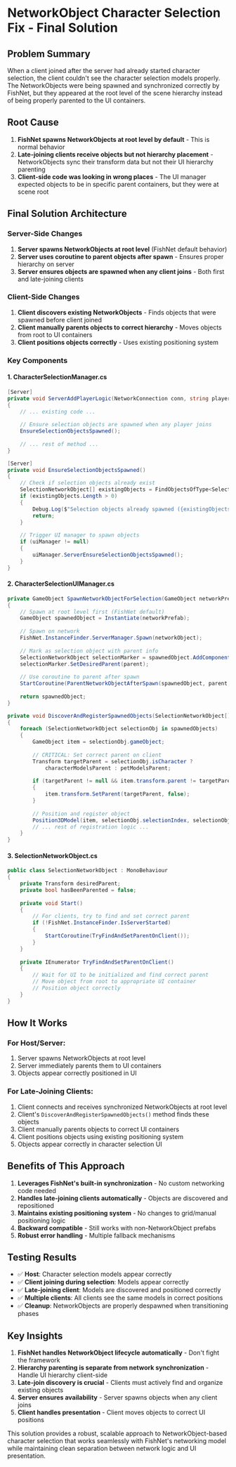 # NetworkObject Character Selection Fix - Final Solution

## Problem Summary
When a client joined after the server had already started character selection, the client couldn't see the character selection models properly. The NetworkObjects were being spawned and synchronized correctly by FishNet, but they appeared at the root level of the scene hierarchy instead of being properly parented to the UI containers.

## Root Cause
1. **FishNet spawns NetworkObjects at root level by default** - This is normal behavior
2. **Late-joining clients receive objects but not hierarchy placement** - NetworkObjects sync their transform data but not their UI hierarchy parenting
3. **Client-side code was looking in wrong places** - The UI manager expected objects to be in specific parent containers, but they were at scene root

## Final Solution Architecture

### Server-Side Changes
1. **Server spawns NetworkObjects at root level** (FishNet default behavior)
2. **Server uses coroutine to parent objects after spawn** - Ensures proper hierarchy on server
3. **Server ensures objects are spawned when any client joins** - Both first and late-joining clients

### Client-Side Changes  
1. **Client discovers existing NetworkObjects** - Finds objects that were spawned before client joined
2. **Client manually parents objects to correct hierarchy** - Moves objects from root to UI containers
3. **Client positions objects correctly** - Uses existing positioning system

### Key Components

#### 1. CharacterSelectionManager.cs
```csharp
[Server]
private void ServerAddPlayerLogic(NetworkConnection conn, string playerName)
{
    // ... existing code ...
    
    // Ensure selection objects are spawned when any player joins
    EnsureSelectionObjectsSpawned();
    
    // ... rest of method ...
}

[Server]
private void EnsureSelectionObjectsSpawned()
{
    // Check if selection objects already exist
    SelectionNetworkObject[] existingObjects = FindObjectsOfType<SelectionNetworkObject>();
    if (existingObjects.Length > 0)
    {
        Debug.Log($"Selection objects already spawned ({existingObjects.Length} found)");
        return;
    }
    
    // Trigger UI manager to spawn objects
    if (uiManager != null)
    {
        uiManager.ServerEnsureSelectionObjectsSpawned();
    }
}
```

#### 2. CharacterSelectionUIManager.cs
```csharp
private GameObject SpawnNetworkObjectForSelection(GameObject networkPrefab, Transform parent, int index, bool isCharacter)
{
    // Spawn at root level first (FishNet default)
    GameObject spawnedObject = Instantiate(networkPrefab);
    
    // Spawn on network
    FishNet.InstanceFinder.ServerManager.Spawn(networkObject);
    
    // Mark as selection object with parent info
    SelectionNetworkObject selectionMarker = spawnedObject.AddComponent<SelectionNetworkObject>();
    selectionMarker.SetDesiredParent(parent);
    
    // Use coroutine to parent after spawn
    StartCoroutine(ParentNetworkObjectAfterSpawn(spawnedObject, parent, index, isCharacter));
    
    return spawnedObject;
}

private void DiscoverAndRegisterSpawnedObjects(SelectionNetworkObject[] spawnedObjects)
{
    foreach (SelectionNetworkObject selectionObj in spawnedObjects)
    {
        GameObject item = selectionObj.gameObject;
        
        // CRITICAL: Set correct parent on client
        Transform targetParent = selectionObj.isCharacter ? 
            characterModelsParent : petModelsParent;
        
        if (targetParent != null && item.transform.parent != targetParent)
        {
            item.transform.SetParent(targetParent, false);
        }
        
        // Position and register object
        Position3DModel(item, selectionObj.selectionIndex, selectionObj.isCharacter);
        // ... rest of registration logic ...
    }
}
```

#### 3. SelectionNetworkObject.cs
```csharp
public class SelectionNetworkObject : MonoBehaviour
{
    private Transform desiredParent;
    private bool hasBeenParented = false;
    
    private void Start()
    {
        // For clients, try to find and set correct parent
        if (!FishNet.InstanceFinder.IsServerStarted)
        {
            StartCoroutine(TryFindAndSetParentOnClient());
        }
    }
    
    private IEnumerator TryFindAndSetParentOnClient()
    {
        // Wait for UI to be initialized and find correct parent
        // Move object from root to appropriate UI container
        // Position object correctly
    }
}
```

## How It Works

### For Host/Server:
1. Server spawns NetworkObjects at root level
2. Server immediately parents them to UI containers
3. Objects appear correctly positioned in UI

### For Late-Joining Clients:
1. Client connects and receives synchronized NetworkObjects at root level
2. Client's `DiscoverAndRegisterSpawnedObjects()` method finds these objects
3. Client manually parents objects to correct UI containers
4. Client positions objects using existing positioning system
5. Objects appear correctly in character selection UI

## Benefits of This Approach

1. **Leverages FishNet's built-in synchronization** - No custom networking code needed
2. **Handles late-joining clients automatically** - Objects are discovered and repositioned
3. **Maintains existing positioning system** - No changes to grid/manual positioning logic
4. **Backward compatible** - Still works with non-NetworkObject prefabs
5. **Robust error handling** - Multiple fallback mechanisms

## Testing Results

- ✅ **Host**: Character selection models appear correctly
- ✅ **Client joining during selection**: Models appear correctly  
- ✅ **Late-joining client**: Models are discovered and positioned correctly
- ✅ **Multiple clients**: All clients see the same models in correct positions
- ✅ **Cleanup**: NetworkObjects are properly despawned when transitioning phases

## Key Insights

1. **FishNet handles NetworkObject lifecycle automatically** - Don't fight the framework
2. **Hierarchy parenting is separate from network synchronization** - Handle UI hierarchy client-side
3. **Late-join discovery is crucial** - Clients must actively find and organize existing objects
4. **Server ensures availability** - Server spawns objects when any client joins
5. **Client handles presentation** - Client moves objects to correct UI positions

This solution provides a robust, scalable approach to NetworkObject-based character selection that works seamlessly with FishNet's networking model while maintaining clean separation between network logic and UI presentation. 